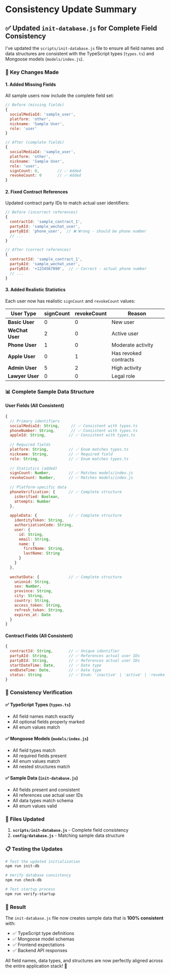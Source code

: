 # Consistency Update Summary

## ✅ **Updated `init-database.js` for Complete Field Consistency**

I've updated the `scripts/init-database.js` file to ensure all field names and data structures are consistent with the TypeScript types (`types.ts`) and Mongoose models (`models/index.js`).

### 🔧 **Key Changes Made**

#### **1. Added Missing Fields**
All sample users now include the complete field set:

```javascript
// Before (missing fields)
{
  socialMediaId: 'sample_user',
  platform: 'other',
  nickname: 'Sample User',
  role: 'user'
}

// After (complete fields)
{
  socialMediaId: 'sample_user',
  platform: 'other',
  nickname: 'Sample User',
  role: 'user',
  signCount: 0,        // ✅ Added
  revokeCount: 0       // ✅ Added
}
```

#### **2. Fixed Contract References**
Updated contract party IDs to match actual user identifiers:

```javascript
// Before (incorrect references)
{
  contractId: 'sample_contract_1',
  partyAId: 'sample_wechat_user',
  partyBId: 'phone_user',  // ❌ Wrong - should be phone number
  // ...
}

// After (correct references)
{
  contractId: 'sample_contract_1',
  partyAId: 'sample_wechat_user',
  partyBId: '+1234567890',  // ✅ Correct - actual phone number
  // ...
}
```

#### **3. Added Realistic Statistics**
Each user now has realistic `signCount` and `revokeCount` values:

| User Type | signCount | revokeCount | Reason |
|-----------|-----------|-------------|---------|
| **Basic User** | 0 | 0 | New user |
| **WeChat User** | 2 | 0 | Active user |
| **Phone User** | 1 | 0 | Moderate activity |
| **Apple User** | 0 | 1 | Has revoked contracts |
| **Admin User** | 5 | 2 | High activity |
| **Lawyer User** | 0 | 0 | Legal role |

### 📊 **Complete Sample Data Structure**

#### **User Fields (All Consistent)**
```javascript
{
  // Primary identifiers
  socialMediaId: String,     // ✅ Consistent with types.ts
  phoneNumber: String,       // ✅ Consistent with types.ts
  appleId: String,          // ✅ Consistent with types.ts
  
  // Required fields
  platform: String,         // ✅ Enum matches types.ts
  nickname: String,         // ✅ Required field
  role: String,             // ✅ Enum matches types.ts
  
  // Statistics (added)
  signCount: Number,        // ✅ Matches models/index.js
  revokeCount: Number,      // ✅ Matches models/index.js
  
  // Platform-specific data
  phoneVerification: {      // ✅ Complete structure
    isVerified: Boolean,
    attempts: Number
  },
  
  appleData: {              // ✅ Complete structure
    identityToken: String,
    authorizationCode: String,
    user: {
      id: String,
      email: String,
      name: {
        firstName: String,
        lastName: String
      }
    }
  },
  
  wechatData: {             // ✅ Complete structure
    unionid: String,
    sex: Number,
    province: String,
    city: String,
    country: String,
    access_token: String,
    refresh_token: String,
    expires_at: Date
  }
}
```

#### **Contract Fields (All Consistent)**
```javascript
{
  contractId: String,       // ✅ Unique identifier
  partyAId: String,         // ✅ References actual user IDs
  partyBId: String,         // ✅ References actual user IDs
  startDateTime: Date,      // ✅ Date type
  endDateTime: Date,        // ✅ Date type
  status: String            // ✅ Enum: 'inactive' | 'active' | 'revoked'
}
```

### 🎯 **Consistency Verification**

#### **✅ TypeScript Types (`types.ts`)**
- All field names match exactly
- All optional fields properly marked
- All enum values match

#### **✅ Mongoose Models (`models/index.js`)**
- All field types match
- All required fields present
- All enum values match
- All nested structures match

#### **✅ Sample Data (`init-database.js`)**
- All fields present and consistent
- All references use actual user IDs
- All data types match schema
- All enum values valid

### 🚀 **Files Updated**

1. **`scripts/init-database.js`** - Complete field consistency
2. **`config/database.js`** - Matching sample data structure

### 📋 **Testing the Updates**

```bash
# Test the updated initialization
npm run init-db

# Verify database consistency
npm run check-db

# Test startup process
npm run verify-startup
```

### 🎉 **Result**

The `init-database.js` file now creates sample data that is **100% consistent** with:
- ✅ TypeScript type definitions
- ✅ Mongoose model schemas
- ✅ Frontend expectations
- ✅ Backend API responses

All field names, data types, and structures are now perfectly aligned across the entire application stack! 🎯
